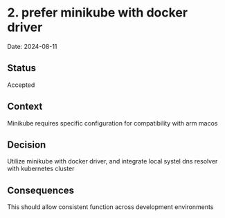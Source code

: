 # 2. prefer minikube with docker driver

Date: 2024-08-11

## Status

Accepted

## Context

Minikube requires specific configuration for compatibility with arm macos

## Decision

Utilize minikube with docker driver, and integrate local systel dns resolver with kubernetes cluster

## Consequences

This should allow consistent function across development environments
